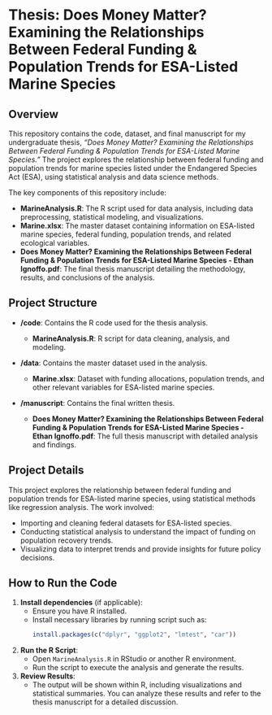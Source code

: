 # Thesis: Does Money Matter? Examining the Relationships Between Federal Funding & Population Trends for ESA-Listed Marine Species

## Overview
This repository contains the code, dataset, and final manuscript for my undergraduate thesis, *“Does Money Matter? Examining the Relationships Between Federal Funding & Population Trends for ESA-Listed Marine Species.”* The project explores the relationship between federal funding and population trends for marine species listed under the Endangered Species Act (ESA), using statistical analysis and data science methods.

The key components of this repository include:
- **MarineAnalysis.R**: The R script used for data analysis, including data preprocessing, statistical modeling, and visualizations.
- **Marine.xlsx**: The master dataset containing information on ESA-listed marine species, federal funding, population trends, and related ecological variables.
- **Does Money Matter? Examining the Relationships Between Federal Funding & Population Trends for ESA-Listed Marine Species - Ethan Ignoffo.pdf**: The final thesis manuscript detailing the methodology, results, and conclusions of the analysis.

## Project Structure
- **/code**: Contains the R code used for the thesis analysis.
  - **MarineAnalysis.R**: R script for data cleaning, analysis, and modeling.
  
- **/data**: Contains the master dataset used in the analysis.
  - **Marine.xlsx**: Dataset with funding allocations, population trends, and other relevant variables for ESA-listed marine species.
  
- **/manuscript**: Contains the final written thesis.
  - **Does Money Matter? Examining the Relationships Between Federal Funding & Population Trends for ESA-Listed Marine Species - Ethan Ignoffo.pdf**: The full thesis manuscript with detailed analysis and findings.

## Project Details
This project explores the relationship between federal funding and population trends for ESA-listed marine species, using statistical methods like regression analysis. The work involved:
- Importing and cleaning federal datasets for ESA-listed species.
- Conducting statistical analysis to understand the impact of funding on population recovery trends.
- Visualizing data to interpret trends and provide insights for future policy decisions.

## How to Run the Code

1. **Install dependencies** (if applicable):
   - Ensure you have R installed.
   - Install necessary libraries by running script such as:
     ```r
     install.packages(c("dplyr", "ggplot2", "lmtest", "car"))
     ```
2. **Run the R Script**:
   - Open `MarineAnalysis.R` in RStudio or another R environment.
   - Run the script to execute the analysis and generate the results.
3. **Review Results**:
   - The output will be shown within R, including visualizations and statistical summaries. You can analyze these results and refer to the thesis manuscript for a detailed discussion.
